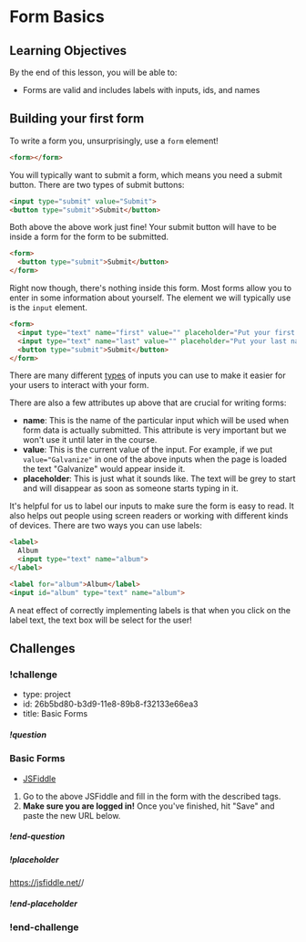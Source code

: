 # Form Basics

## Learning Objectives

By the end of this lesson, you will be able to:

* Forms are valid and includes labels with inputs, ids, and names

## Building your first form

To write a form you, unsurprisingly, use a `form` element!

```html
<form></form>
```

You will typically want to submit a form, which means you need a submit button. There are two types of submit buttons:

```html
<input type="submit" value="Submit">
<button type="submit">Submit</button>
```

Both above the above work just fine! Your submit button will have to be inside a form for the form to be submitted.

```html
<form>
  <button type="submit">Submit</button>
</form>
```

Right now though, there's nothing inside this form. Most forms allow you to enter in some information about yourself. The element we will typically use is the `input` element.

```html
<form>
  <input type="text" name="first" value="" placeholder="Put your first name here...">
  <input type="text" name="last" value="" placeholder="Put your last name here...">
  <button type="submit">Submit</button>
</form>
```

There are many different [types](https://developer.mozilla.org/en-US/docs/Web/HTML/Element/input) of inputs you can use to make it easier for your users to interact with your form.

There are also a few attributes up above that are crucial for writing forms:

* **name**: This is the name of the particular input which will be used when form data is actually submitted. This attribute is very important but we won't use it until later in the course.
* **value**: This is the current value of the input. For example, if we put `value="Galvanize"` in one of the above inputs when the page is loaded the text "Galvanize" would appear inside it.
* **placeholder**: This is just what it sounds like. The text will be grey to start and will disappear as soon as someone starts typing in it.

It's helpful for us to label our inputs to make sure the form is easy to read. It also helps out people using screen readers or working with different kinds of devices. There are two ways you can use labels:

```html
<label>
  Album
  <input type="text" name="album">
</label>
```

```html
<label for="album">Album</label>
<input id="album" type="text" name="album">
```

A neat effect of correctly implementing labels is that when you click on the label text, the text box will be select for the user!

## Challenges

<!-- Question -->

### !challenge

* type: project
* id: 26b5bd80-b3d9-11e8-89b8-f32133e66ea3
* title: Basic Forms

##### !question

### Basic Forms

* [JSFiddle](https://jsfiddle.net/gh/get/library/pure/gSchool/g67_fiddles/tree/master/basic-forms)

1. Go to the above JSFiddle and fill in the form with the described tags.
1. **Make sure you are logged in!** Once you've finished, hit "Save" and paste the new URL below.

##### !end-question

##### !placeholder

https://jsfiddle.net/<username>/<fiddle-id>

##### !end-placeholder

### !end-challenge
